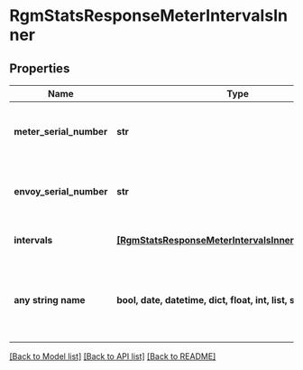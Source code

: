 # RgmStatsResponseMeterIntervalsInner


## Properties
Name | Type | Description | Notes
------------ | ------------- | ------------- | -------------
**meter_serial_number** | **str** | Serial number of the revenue grade meter. | 
**envoy_serial_number** | **str** | Serial number of the reporting envoy. | 
**intervals** | [**[RgmStatsResponseMeterIntervalsInnerIntervalsInner]**](RgmStatsResponseMeterIntervalsInnerIntervalsInner.md) | Individual meter level interval. | 
**any string name** | **bool, date, datetime, dict, float, int, list, str, none_type** | any string name can be used but the value must be the correct type | [optional]

[[Back to Model list]](../README.md#documentation-for-models) [[Back to API list]](../README.md#documentation-for-api-endpoints) [[Back to README]](../README.md)


